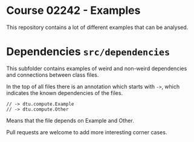 # Course 02242 - Examples

This repository contains a lot of different examples that can be analysed. 

# Dependencies `src/dependencies`

This subfolder contains examples of weird and non-weird dependencies and connections between class files.

In the top of all files there is an annotation which starts 
with `->`, which indicates the known dependencies of the files.

```
// -> dtu.compute.Example
// -> dtu.compute.Other
```

Means that the file depends on Example and Other.

Pull requests are welcome to add more interesting corner cases. 
